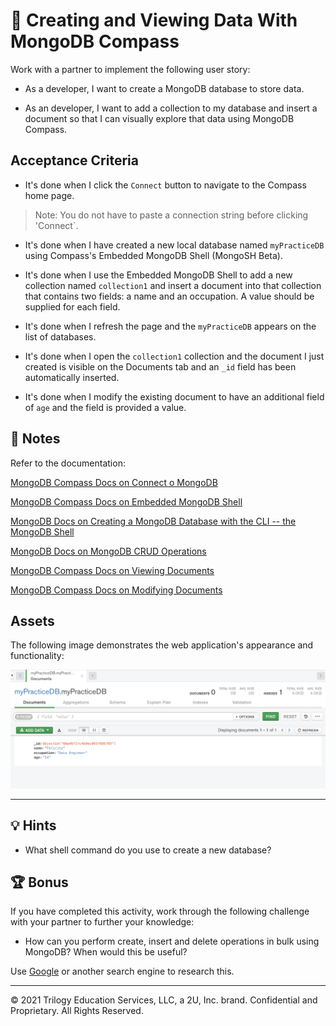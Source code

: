# 📖 Creating and Viewing Data With MongoDB Compass

Work with a partner to implement the following user story:

* As a developer, I want to create a MongoDB database to store data. 

* As an developer, I want to add a collection to my database and insert a document so that I can visually explore that data using MongoDB Compass. 

## Acceptance Criteria

* It's done when I click the `Connect` button to navigate to the Compass home page. 
> Note: You do not have to paste a connection string before clicking 'Connect`.

* It's done when I have created a new local database named `myPracticeDB` using Compass's Embedded MongoDB Shell (MongoSH Beta).

* It's done when I use the Embedded MongoDB Shell to add a new collection named `collection1` and insert a document into that collection that contains two fields: a name and an occupation. A value should be supplied for each field.

* It's done when I refresh the page and the `myPracticeDB` appears on the list of databases.

* It's done when I open the `collection1` collection and the document I just created is visible on the Documents tab and an `_id` field has been automatically inserted.

* It's done when I modify the existing document to have an additional field of `age` and the field is provided a value. 

## 📝 Notes

Refer to the documentation: 

[MongoDB Compass Docs on Connect o MongoDB](https://docs.mongodb.com/compass/current/connect/)

[MongoDB Compass Docs on Embedded MongoDB Shell](https://docs.mongodb.com/compass/current/embedded-shell/)

[MongoDB Docs on Creating a MongoDB Database with the CLI -- the MongoDB Shell](https://www.mongodb.com/basics/create-database)

[MongoDB Docs on MongoDB CRUD Operations](https://docs.mongodb.com/manual/crud/)

[MongoDB Compass Docs on Viewing Documents](https://docs.mongodb.com/compass/current/documents/view/)

[MongoDB Compass Docs on Modifying Documents](https://docs.mongodb.com/compass/current/documents/modify/)

## Assets

The following image demonstrates the web application's appearance and functionality:

![Image showing myPracticeDB Database with one document in Compass](./assets/image_1.png)

---

## 💡 Hints

* What shell command do you use to create a new database? 

## 🏆 Bonus

If you have completed this activity, work through the following challenge with your partner to further your knowledge:

* How can you perform create, insert and delete operations in bulk using MongoDB? When would this be useful? 

Use [Google](https://www.google.com) or another search engine to research this.

---
© 2021 Trilogy Education Services, LLC, a 2U, Inc. brand. Confidential and Proprietary. All Rights Reserved.
